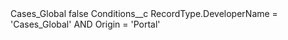 <?xml version="1.0" encoding="UTF-8"?>
<CustomMetadata xmlns="http://soap.sforce.com/2006/04/metadata" xmlns:xsi="http://www.w3.org/2001/XMLSchema-instance" xmlns:xsd="http://www.w3.org/2001/XMLSchema">
    <label>Cases_Global</label>
    <protected>false</protected>
    <values>
        <field>Conditions__c</field>
        <value xsi:type="xsd:string">RecordType.DeveloperName = &apos;Cases_Global&apos; AND Origin = &apos;Portal&apos;</value>
    </values>
</CustomMetadata>
